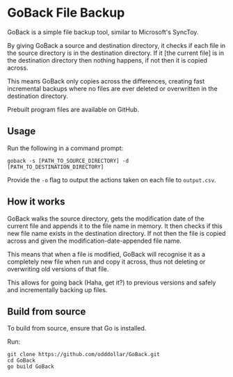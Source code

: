 # GoBack File Backup

GoBack is a simple file backup tool, similar to Microsoft's SyncToy. 

By giving GoBack a source and destination directory, it checks if each file in the source directory is in the destination directory. If it [the current file] is in the destination directory then nothing happens, if not then it is copied across. 

This means GoBack only copies across the differences, creating fast incremental backups where no files are ever deleted or overwritten in the destination directory.

Prebuilt program files are available on GitHub.

## Usage

Run the following in a command prompt:

```
goback -s [PATH_TO_SOURCE_DIRECTORY] -d [PATH_TO_DESTINATION_DIRECTORY]
```

Provide the ``-o`` flag to output the actions taken on each file to ```output.csv```.

## How it works

GoBack walks the source directory, gets the modification date of the current file and appends it to the file name in memory. It then checks if this new file name exists in the destination directory. If not then the file is copied across and given the modification-date-appended file name. 

This means that when a file is modified, GoBack will recognise it as a completely new file when run and copy it across, thus not deleting or overwriting old versions of that file. 

This allows for going back (Haha, get it?) to previous versions and safely and incrementally backing up files.

## Build from source

To build from source, ensure that Go is installed.

Run: 

```
git clone https://github.com/odddollar/GoBack.git
cd GoBack
go build GoBack
```

